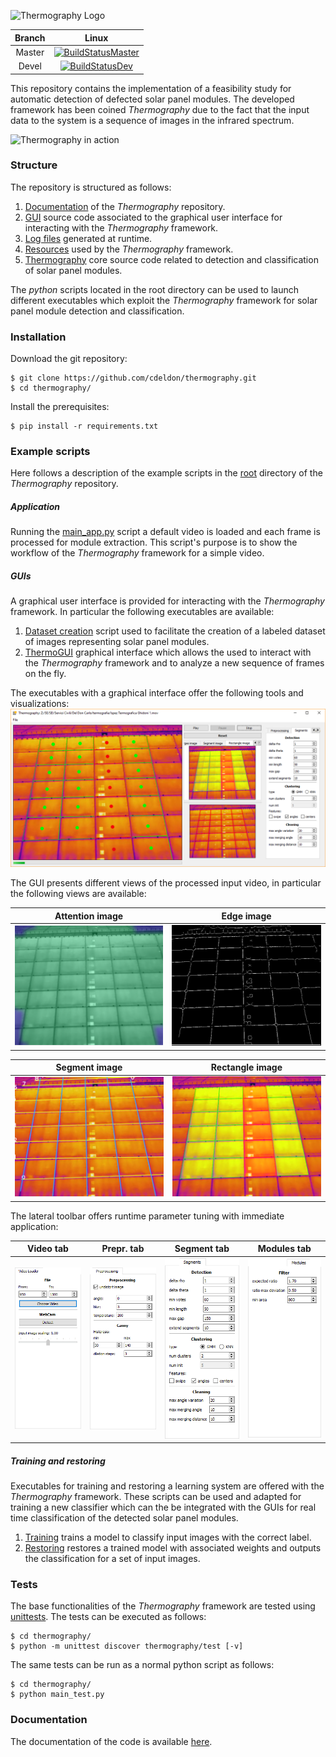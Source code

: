 ![](https://github.com/cdeldon/thermography/blob/master/docs/sources/_static/logo.png?raw=true "Thermography Logo")

Branch|Linux
:----:|:----:
Master|[![BuildStatusMaster](https://travis-ci.org/cdeldon/thermography.svg?branch=master)](https://travis-ci.org/cdeldon)
Devel|[![BuildStatusDev](https://travis-ci.org/cdeldon/thermography.svg?branch=devel)](https://travis-ci.org/cdeldon)

This repository contains the implementation of a feasibility study for automatic detection of defected solar panel modules.
The developed framework has been coined _Thermography_ due to the fact that the input data to the system is a sequence of images in the infrared spectrum.

![Thermography in action](docs/_static/example-view.gif)

### Structure
The repository is structured as follows:
 1. [Documentation](docs) of the _Thermography_ repository.
 2. [GUI](gui) source code associated to the graphical user interface for interacting with the _Thermography_ framework.
 3. [Log files](logs) generated at runtime.
 4. [Resources](resources) used by the _Thermography_ framework.
 5. [Thermography](thermography) core source code related to detection and classification of solar panel modules.
 
The _python_ scripts located in the root directory can be used to launch different executables which exploit the _Thermography_ framework for solar panel module detection and classification.

### Installation
Download the git repository:
``` lang=bash
$ git clone https://github.com/cdeldon/thermography.git
$ cd thermography/
```

Install the prerequisites:
``` lang=bash
$ pip install -r requirements.txt
```

### Example scripts
Here follows a description of the example scripts in the [root](.) directory of the _Thermography_ repository.

##### Application
Running the [main_app.py](main_app.py) script a default video is loaded and each frame is processed for module extraction.
This script's purpose is to show the workflow of the _Thermography_ framework for a simple video.

##### GUIs
A graphical user interface is provided for interacting with the _Thermography_ framework. In particular the following executables are available:
  1. [Dataset creation](main_create_dataset.py) script used to facilitate the creation of a labeled dataset of images representing solar panel modules.
  2. [ThermoGUI](main_thermogui.py) graphical interface which allows the used to interact with the _Thermography_ framework and to analyze a new sequence of frames on the fly.

The executables with a graphical interface offer the following tools and visualizations:
![GUI](./docs/_static/gui_video.PNG?raw=true "GUI")

The GUI presents different views of the processed input video, in particular the following views are available:


Attention image|Edge image
:---:|:---:
![AtteImage](./docs/_static/attention_image.PNG?raw=true "Attention image")|![EdgeImage](./docs/_static/edge_image.PNG?raw=true "Edge image")

Segment image|Rectangle image
:---:|:---:
![SegmImage](./docs/_static/segments_image.PNG?raw=true "Segment Image")|![RectImage](./docs/_static/rectangle_image.PNG?raw=true "Rectangle Image")



The lateral toolbar offers runtime parameter tuning with immediate application:

Video tab|Prepr. tab|Segment tab|Modules tab
:---:|:---:|:---:|:---:
![VideoTab](./docs/_static/video_tab.PNG?raw=true "Video tab")|![PreprTab](./docs/_static/preprocessing_tab.PNG?raw=true "Preprocessing Tab")|![SegmeTab](./docs/_static/segments_tab.PNG?raw=true "Segments Tab")|![ModulTab](./docs/_static/modules_tab.PNG?raw=true "Modules Tab")

##### Training and restoring
Executables for training and restoring a learning system are offered with the _Thermography_ framework.
These scripts can be used and adapted for training a new classifier which can the be integrated with the GUIs for real time classification of the detected solar panel modules.

 1. [Training](main_training.py) trains a model to classify input images with the correct label.
 2. [Restoring](main_training_restorer.py) restores a trained model with associated weights and outputs the classification for a set of input images.
### Tests
The base functionalities of the _Thermography_ framework are tested using [unittests](https://docs.python.org/3/library/unittest.html).
The tests can be executed as follows:
```lang=bash
$ cd thermography/
$ python -m unittest discover thermography/test [-v]
```

The same tests can be run as a normal python script as follows:
```lang=bash
$ cd thermography/
$ python main_test.py
```


### Documentation
The documentation of the code is available [here](https://cdeldon.github.io/thermography/html/html/index.html).

